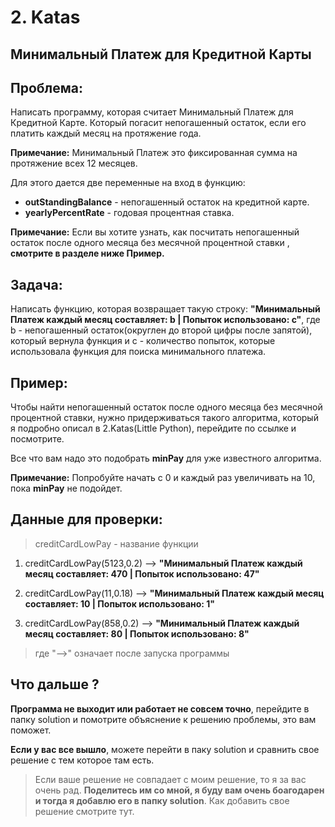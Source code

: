 # 2. Katas

## Минимальный Платеж для Кредитной Карты

## Проблема:

Написать программу, которая считает Минимальный Платеж для Кредитной Карте. Который погасит непогашенный остаток, если его платить каждый месяц на протяжение года.

__Примечание:__ Минимальный Платеж это фиксированная сумма на протяжение всех 12 месяцев.

Для этого дается две переменные на вход в функцию:

 - __outStandingBalance__ - непогашенный остаток на кредитной карте.
 - __yearlyPercentRate__ - годовая процентная ставка.

 __Примечание:__ Если вы хотите узнать, как посчитать непогашенный остаток после одного месяца без месячной процентной ставки , __смотрите в разделе ниже Пример.__

## Задача:

Написать функцию, которая возвращает такую строку: __"Минимальный Платеж каждый месяц составляет: b | Попыток использовано: c"__, где b - непогашенный остаток(округлен до второй цифры после запятой), который вернула функция и c - количество попыток, которые использовала функция для поиска минимального платежа.

## Пример:

Чтобы найти непогашенный остаток после одного месяца без месячной процентной ставки, нужно придерживаться такого алгоритма, который я подробно описал в 2.Katas(Little Python), перейдите по ссылке и посмотрите.

Все что вам надо это подобрать __minPay__ для уже известного алгоритма.

__Примечание:__ Попробуйте начать с 0 и каждый раз увеличивать на 10, пока __minPay__ не подойдет.

## Данные для проверки:

> creditCardLowPay - название функции

1. creditCardLowPay(5123,0.2) --> __"Минимальный Платеж каждый месяц составляет: 470 | Попыток использовано: 47"__

2. creditCardLowPay(11,0.18) --> __"Минимальный Платеж каждый месяц составляет: 10 | Попыток использовано: 1"__

3. creditCardLowPay(858,0.2) --> __"Минимальный Платеж каждый месяц составляет: 80 | Попыток использовано: 8"__

> где "-->" означает после запуска программы

## Что дальше ?

__Программа не выходит или работает не совсем точно__, перейдите в папку solution и помотрите объяснение к решению проблемы, это вам поможет.

__Если у вас все вышло__, можете перейти в паку solution и сравнить свое решение с тем которое там есть.

> Если ваше решение не совпадает с моим решение, то я за вас очень рад. __Поделитесь им со мной, я буду вам очень боагодарен и тогда я добавлю его в папку solution__. Как добавить свое решение смотрите тут.
